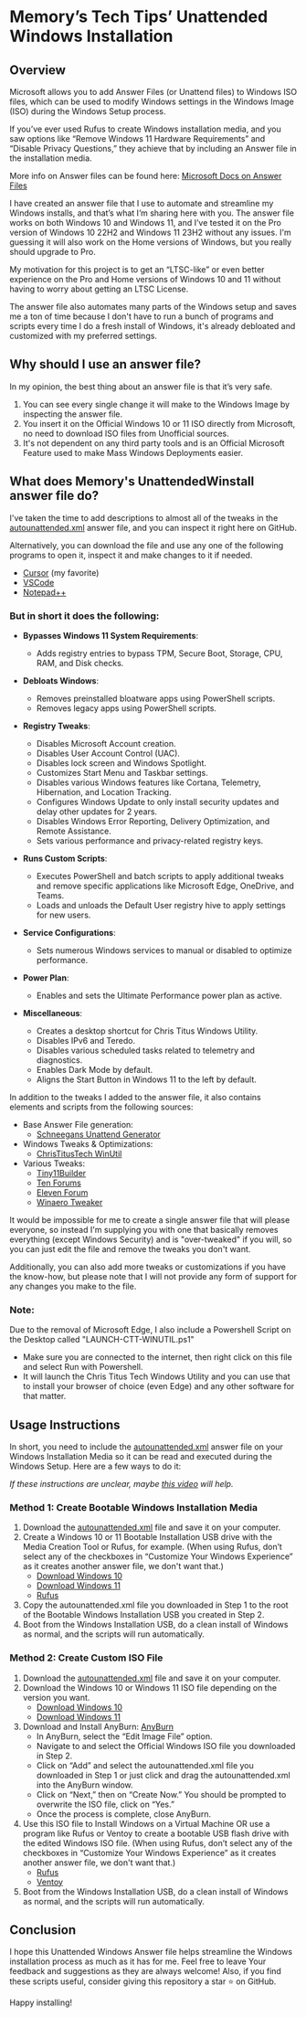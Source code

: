 # Memory’s Tech Tips’ Unattended Windows Installation

## Overview
Microsoft allows you to add Answer Files (or Unattend files) to Windows ISO files, which can be used to modify Windows settings in the Windows Image (ISO) during the Windows Setup process.

If you’ve ever used Rufus to create Windows installation media, and you saw options like “Remove Windows 11 Hardware Requirements” and “Disable Privacy Questions,” they achieve that by including an Answer file in the installation media.

More info on Answer files can be found here: [Microsoft Docs on Answer Files](https://learn.microsoft.com/en-us/windows-hardware/manufacture/desktop/update-windows-settings-and-scripts-create-your-own-answer-file-sxs?view=windows-11)

I have created an answer file that I use to automate and streamline my Windows installs, and that’s what I’m sharing here with you. The answer file works on both Windows 10 and Windows 11, and I’ve tested it on the Pro version of Windows 10 22H2 and Windows 11 23H2 without any issues. I'm guessing it will also work on the Home versions of Windows, but you really should upgrade to Pro.

My motivation for this project is to get an “LTSC-like” or even better experience on the Pro and Home versions of Windows 10 and 11 without having to worry about getting an LTSC License.

The answer file also automates many parts of the Windows setup and saves me a ton of time because I don't have to run a bunch of programs and scripts every time I do a fresh install of Windows, it's already debloated and customized with my preferred settings.

## Why should I use an answer file?
In my opinion, the best thing about an answer file is that it’s very safe.
1. You can see every single change it will make to the Windows Image by inspecting the answer file.
2. You insert it on the Official Windows 10 or 11 ISO directly from Microsoft, no need to download ISO files from Unofficial sources.
3. It's not dependent on any third party tools and is an Official Microsoft Feature used to make Mass Windows Deployments easier.


## What does Memory's UnattendedWinstall answer file do?
I've taken the time to add descriptions to almost all of the tweaks in the [autounattended.xml](https://github.com/memstechtips/UnattendedWinstall/blob/main/autounattend.xml) answer file, and you can inspect it right here on GitHub.

Alternatively, you can download the file and use any one of the following programs to open it, inspect it and make changes to it if needed.  
  - [Cursor](https://www.cursor.com/) (my favorite) 
  - [VSCode](https://code.visualstudio.com/)
  - [Notepad++](https://notepad-plus-plus.org/downloads/)
  
### But in short it does the following:
- **Bypasses Windows 11 System Requirements**:
  - Adds registry entries to bypass TPM, Secure Boot, Storage, CPU, RAM, and Disk checks.

- **Debloats Windows**:
  - Removes preinstalled bloatware apps using PowerShell scripts.
  - Removes legacy apps using PowerShell scripts.

- **Registry Tweaks**:
  - Disables Microsoft Account creation.
  - Disables User Account Control (UAC).
  - Disables lock screen and Windows Spotlight.
  - Customizes Start Menu and Taskbar settings.
  - Disables various Windows features like Cortana, Telemetry, Hibernation, and Location Tracking.
  - Configures Windows Update to only install security updates and delay other updates for 2 years.
  - Disables Windows Error Reporting, Delivery Optimization, and Remote Assistance.
  - Sets various performance and privacy-related registry keys.

- **Runs Custom Scripts**:
  - Executes PowerShell and batch scripts to apply additional tweaks and remove specific applications like Microsoft Edge, OneDrive, and Teams.
  - Loads and unloads the Default User registry hive to apply settings for new users.

- **Service Configurations**:
  - Sets numerous Windows services to manual or disabled to optimize performance.

- **Power Plan**:
  - Enables and sets the Ultimate Performance power plan as active.

- **Miscellaneous**:
  - Creates a desktop shortcut for Chris Titus Windows Utility.
  - Disables IPv6 and Teredo.
  - Disables various scheduled tasks related to telemetry and diagnostics.
  - Enables Dark Mode by default.
  - Aligns the Start Button in Windows 11 to the left by default.
 
In addition to the tweaks I added to the answer file, it also contains elements and scripts from the following sources:
- Base Answer File generation:
  - [Schneegans Unattend Generator](https://schneegans.de/windows/unattend-generator/)
- Windows Tweaks & Optimizations:
  - [ChrisTitusTech WinUtil](https://github.com/ChrisTitusTech/winutil)
- Various Tweaks:
  - [Tiny11Builder](https://github.com/ntdevlabs/tiny11builder)
  - [Ten Forums](https://www.tenforums.com/)
  - [Eleven Forum](https://www.elevenforum.com/)
  - [Winaero Tweaker](https://winaerotweaker.com/)

It would be impossible for me to create a single answer file that will please everyone, so instead I'm supplying you with one that basically removes everything (except Windows Security) and is "over-tweaked" if you will, so you can just edit the file and remove the tweaks you don't want.

Additionally, you can also add more tweaks or customizations if you have the know-how, but please note that I will not provide any form of support for any changes you make to the file.

### Note:
Due to the removal of Microsoft Edge, I also include a Powershell Script on the Desktop called "LAUNCH-CTT-WINUTIL.ps1" 
  - Make sure you are connected to the internet, then right click on this file and select Run with Powershell. 
  - It will launch the Chris Titus Tech Windows Utility and you can use that to install your browser of choice (even Edge) and any other software for that matter. 

## Usage Instructions
In short, you need to include the [autounattended.xml](https://github.com/memstechtips/UnattendedWinstall/blob/main/autounattend.xml) answer file on your Windows Installation Media so it can be read and executed during the Windows Setup. Here are a few ways to do it:

*If these instructions are unclear, maybe [this video](https://youtu.be/JUTdRZNqODY) will help.*

### Method 1: Create Bootable Windows Installation Media
1. Download the [autounattended.xml](https://github.com/memstechtips/UnattendedWinstall/blob/main/autounattend.xml) file and save it on your computer.
2. Create a Windows 10 or 11 Bootable Installation USB drive with the Media Creation Tool or Rufus, for example. (When using Rufus, don’t select any of the checkboxes in “Customize Your Windows Experience” as it creates another answer file, we don't want that.)
   - [Download Windows 10](https://www.microsoft.com/en-us/software-download/windows10)
   - [Download Windows 11](https://www.microsoft.com/en-us/software-download/windows11)
   - [Rufus](https://rufus.ie/en/)
3. Copy the autounattended.xml file you downloaded in Step 1 to the root of the Bootable Windows Installation USB you created in Step 2.
4. Boot from the Windows Installation USB, do a clean install of Windows as normal, and the scripts will run automatically.

### Method 2: Create Custom ISO File
1. Download the [autounattended.xml](https://github.com/memstechtips/UnattendedWinstall/blob/main/autounattend.xml) file and save it on your computer.
2. Download the Windows 10 or Windows 11 ISO file depending on the version you want.
   - [Download Windows 10](https://www.microsoft.com/en-us/software-download/windows10)
   - [Download Windows 11](https://www.microsoft.com/en-us/software-download/windows11)
3. Download and Install AnyBurn: [AnyBurn](https://anyburn.com/download.php)
   - In AnyBurn, select the “Edit Image File” option.
   - Navigate to and select the Official Windows ISO file you downloaded in Step 2.
   - Click on “Add” and select the autounattended.xml file you downloaded in Step 1 or just click and drag the autounattended.xml into the AnyBurn window.
   - Click on “Next,” then on “Create Now.” You should be prompted to overwrite the ISO file, click on “Yes.”
   - Once the process is complete, close AnyBurn.
4. Use this ISO file to Install Windows on a Virtual Machine OR use a program like Rufus or Ventoy to create a bootable USB flash drive with the edited Windows ISO file. (When using Rufus, don’t select any of the checkboxes in “Customize Your Windows Experience” as it creates another answer file, we don't want that.)
   - [Rufus](https://rufus.ie/en/)
   - [Ventoy](https://www.ventoy.net/)
5. Boot from the Windows Installation USB, do a clean install of Windows as normal, and the scripts will run automatically.

## Conclusion
I hope this Unattended Windows Answer file helps streamline the Windows installation process as much as it has for me. Feel free to leave Your feedback and suggestions as they are always welcome! Also, if you find these scripts useful, consider giving this repository a star ⭐ on GitHub. 

Happy installing!

